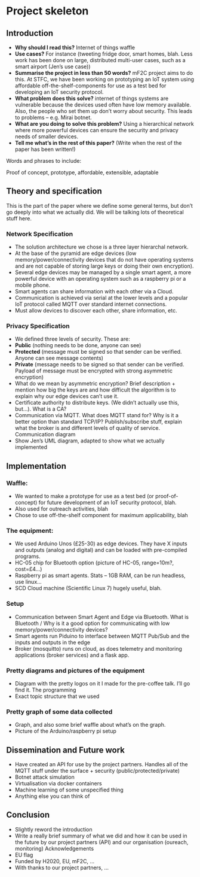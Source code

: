 # Project skeleton
## Introduction
- **Why should I read this?** Internet of things waffle 
- **Use cases?** For instance (tweeting fridge door, smart homes, blah. Less work has been done on large, distributed multi-user cases, such as a smart airport (Jen’s use case))
- **Summarise the project in less than 50 words?** mF2C project aims to do this. At STFC, we have been working on prototyping an IoT system using affordable off-the-shelf-components for use as a test bed for developing an IoT security protocol.
-	**What problem does this solve?** internet of things systems are vulnerable because the devices used often have low memory available. Also, the people who set them up don’t worry about security. This leads to problems – e.g. Mirai botnet.
-	**What are you doing to solve this problem?** Using a hierarchical network where more powerful devices can ensure the security and privacy needs of smaller devices.
-	**Tell me what’s in the rest of this paper?** (Write when the rest of the paper has been written!)


Words and phrases to include: 

Proof of concept, prototype, affordable, extensible, adaptable

## Theory and specification
This is the part of the paper where we define some general terms, but don’t go deeply into what we actually did. We will be talking lots of theoretical stuff here. 
### Network Specification
-	The solution architecture we chose is a three layer hierarchal network. 
-	At the base of the pyramid are edge devices (low memory/power/connectivity devices that do not have operating systems and are not capable of storing large keys or doing their own encryption). 
-	Several edge devices may be managed by a single smart agent, a more powerful device with an operating system such as a raspberry pi or a mobile phone. 
-	Smart agents can share information with each other via a Cloud. 
-	Communication is achieved via serial at the lower levels and a popular IoT protocol called MQTT over standard internet connections.
-	Must allow devices to discover each other, share information, etc.
### Privacy Specification
-	We defined three levels of security. These are:
  -	**Public** (nothing needs to be done, anyone can see)
  -	**Protected** (message must be signed so that sender can be verified. Anyone can see message contents)
  -	**Private** (message needs to be signed so that sender can be verified. Payload of message must be encrypted with strong asymmetric encryption)
-	What do we mean by asymmetric encryption? Brief description + mention how big the keys are and how difficult the algorithm is to explain why our edge devices can’t use it.
-	Certificate authority to distribute keys. (We didn’t actually use this, but...). What is a CA?
-	Communication via MQTT. What does MQTT stand for? Why is it a better option than standard TCP/IP? Publish/subscribe stuff, explain what the broker is and different levels of quality of service.
Communication diagram
-	Show Jen’s UML diagram, adapted to show what we actually implemented

## Implementation
### Waffle:
-	We wanted to make a prototype for use as a test bed (or proof-of-concept) for future development of an IoT security protocol, blah.
-	Also used for outreach activities, blah
-	Chose to use off-the-shelf component for maximum applicability, blah
### The equipment:
-	We used Arduino Unos (£25-30) as edge devices. They have X inputs and outputs (analog and digital) and can be loaded with pre-compiled programs.
-	HC-05 chip for Bluetooth option (picture of HC-05, range=10m?, cost=£4...)
-	Raspberry pi as smart agents. Stats – 1GB RAM, can be run headless, use linux...
-	SCD Cloud machine (Scientific Linux 7) hugely useful, blah. 
### Setup
- Communication between Smart Agent and Edge via Bluetooth. What is Bluetooth / Why is it a good option for communicating with low memory/power/connectivity devices?
- Smart agents run Piduino to interface between MQTT Pub/Sub and the inputs and outputs in the edge
- Broker (mosquitto) runs on cloud, as does telemetry and monitoring applications (broker services) and a flask app.
### Pretty diagrams and pictures of the equipment
-	Diagram with the pretty logos on it I made for the pre-coffee talk. I’ll go find it.
The programming
- Exact topic structure that we used
### Pretty graph of some data collected
-	Graph, and also some brief waffle about what’s on the graph.
-	Picture of the Arduino/raspberry pi setup

## Dissemination and Future work
-	Have created an API for use by the project partners. Handles all of the MQTT stuff under the surface + security (public/protected/private)
-	Botnet attack simulation
-	Virtualisation via docker containers
-	Machine learning of some unspecified thing
-	Anything else you can think of

## Conclusion
-	Slightly reword the introduction
-	Write a really brief summary of what we did and how it can be used in the future by our project partners (API) and our organisation (oureach, monitoring) 
Acknowledgements
-	EU flag
-	Funded by H2020, EU, mF2C, ...
-	With thanks to our project partners, ...
